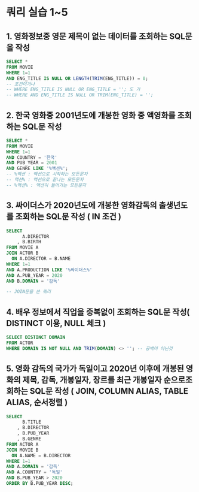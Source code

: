 # 쿼리 실습 1~5

## 1. 영화정보중 영문 제목이 없는 데이터를 조회하는 SQL문을 작성

```sql
SELECT *
FROM MOVIE
WHERE 1=1
AND ENG_TITLE IS NULL OR LENGTH(TRIM(ENG_TITLE)) = 0;
-- 조건이거나
-- WHERE ENG_TITLE IS NULL OR ENG_TITLE = ''; 도 가
-- WHERE AND ENG_TITLE IS NULL OR TRIM(ENG_TITLE) = '';
```

## 2. 한국 영화중 2001년도에 개봉한 영화 중 액영화를 조회하는 SQL문 작성

```sql
SELECT *
FROM MOVIE
WHERE 1=1
AND COUNTRY = '한국'
AND PUB_YEAR = 2001
AND GENRE LIKE '%액션%';
-- %액션 : 액션으로 시작하는 모든문자
-- 액션% : 액션으로 끝나는 모든문자
-- %액션% : 액션이 들어가는 모든문자
```

## 3. 싸이더스가 2020년도에 개봉한 영화감독의 출생년도를 조회하는 SQL문 작성 ( IN 조건 )

```sql
SELECT 
	  A.DIRECTOR 
	, B.BIRTH 
FROM MOVIE A
JOIN ACTOR B 
  ON A.DIRECTOR = B.NAME 
WHERE 1=1
AND A.PRODUCTION LIKE '%싸이더스%'
AND A.PUB_YEAR = 2020
AND B.DOMAIN = '감독'

-- JOIN문을 쓴 쿼리
```

## 4. 배우 정보에서 직업을 중복없이 조회하는 SQL문 작성( DISTINCT 이용, NULL 체크 )

```sql
SELECT DISTINCT DOMAIN
FROM ACTOR
WHERE DOMAIN IS NOT NULL AND TRIM(DOMAIN) <> ''; -- 공백이 아닌것
```

## 5. 영화 감독의 국가가 독일이고 2020년 이후에 개봉된 영화의 제목, 감독, 개봉일자, 장르를 최근 개봉일자 순으로조회하는 SQL문 작성 ( JOIN, COLUMN ALIAS, TABLE ALIAS, 순서정렬 )

```sql
SELECT 
	  B.TITLE 
	, B.DIRECTOR
	, B.PUB_YEAR
	, B.GENRE 
FROM ACTOR A
JOIN MOVIE B
  ON A.NAME = B.DIRECTOR 
WHERE 1=1
AND A.DOMAIN = '감독'
AND A.COUNTRY = '독일'
AND B.PUB_YEAR > 2020
ORDER BY B.PUB_YEAR DESC;
```